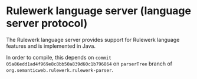 # Rulewerk language server (language server protocol)

The Rulewerk language server provides support for Rulewerk language features and is implemented in Java.


In order to compile, this depends on `commit 05a86edd1ad4f969e8c8bb50a839d60c1b796864` on `parserTree` branch of `org.semanticweb.rulewerk.rulewerk-parser`.